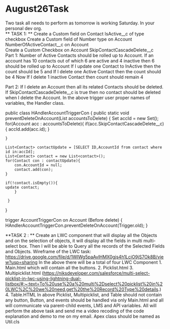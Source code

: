 # August26Task

 Two task all needs to perform as tomorrow is working Saturday.  In your personal dev org.  
** TASK 1:  **
 Create a Custom field on Contact IsActive__c of type checkbox 
 Create a Custom field of Number type on Account NumberOfActiveContact__c on Account  
 Create a Custom Checkbox on Account SkipContactCascadeDelete__c   
 Part 1: Number of Active Contacts should be rolled up to Account. If an account has 10 contacts out of which 6 are active and 4 inactive then 6 should be rolled up to Account If I update one Contact to InActive then the count should be 5 and If I delete one Active Contact then the count should be 4 Now If I delete 1 inactive Contact then count should remain 4  
 
 Part 2: If I delete an Account then all its related Contacts should be deleted. If SkipContactCascadeDelete__c is true then no contact should be deleted when I delete the Account.   In the above trigger user proper names of variables, the Handler class.  

 public class HAndlerAccountTriggerCon {
        public static void preventDeleteOnAccount(List<Account> accountsToDelete) {	
        Set<Id> accId = new Set<Id>();
    	for(Account acc : accountsToDelete){
        if(acc.SkipContactCascadeDelete__c){
            accId.add(acc.id);
        }
       
    }
    
    List<Contact> contactUpdate = [SELECT ID,AccountId from contact where id in:accId];
    List<Contact> contact = new List<contact>();
    for(Contact con : contactUpdate){
        con.AccountId = null;
    	contact.add(con);
    }
    
    if(!contact.isEmpty()){
    update contact;
        }
            
     }

}

trigger AccountTriggerCon on Account (Before delete) {
     HAndlerAccountTriggerCon.preventDeleteOnAccount(Trigger.old);
}

 
 **TASK 2 : **
 Create an LWC component that will display all the Objects and on the selection of objects, it will display all the fields in multi multi-select box.  Then I will be able to Query all the records of the Selected Fields and Objects.  Wireframe of the LWC task:  https://drive.google.com/file/d/1WIWg5paAvlHMX0gjs4h1LciO9jS7Ok8B/view?usp=sharing  In the above there will be a total of four LWC Component 1. Main.html which will contain all the buttons. 2. Picklist.html 3. Multipicklist.html (https://niksdeveloper.com/salesforce/multi-select-picklist-in-lwc-using-lightning-dual-listbox/#:~:text=To%20use%20a%20multi%2Dselect%20picklist%20in%20LWC%2C%20we%20need,get%20the%20Record%20Type%20details.) 4. Table.HTML  In above Picklist, Multipicklist, and Table should not contain any button, Button, and events should be handled via only Main.html and all will communicate via parent-child events, LMS and API variables.  All will perform the above task and send me a video recoding of the code explanation and demo to me on my email. Apex class should be named as Util.cls
